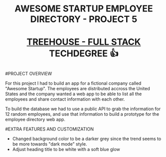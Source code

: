 # <p align="center">AWESOME STARTUP EMPLOYEE DIRECTORY - PROJECT 5</p> 

# <p align="center"><a href="https://teamtreehouse.com/techdegree/full-stack-javascript">TREEHOUSE - FULL STACK </a> TECHDEGREE 👍 </p>

#PROJECT OVERVIEW

For this project I had to build an app for a fictional company called "Awesome Startup". The employees are distributed accross the United States and the company wanted a web app to be able to list all the employees and share contact information with each other. 

To build the database we had to use a public API to grab the information for 12 random employees, and use that information to build a prototype for the employee directory web app.

#EXTRA FEATURES AND CUSTOMIZATION

<ul>
  <li>Changed background color to be a darker grey since the trend seems to be more towards "dark mode" style.</li>
  <li>Adjust heading title to be white with a soft blue glow</li>
</ul>

